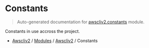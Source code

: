 # Constants

> Auto-generated documentation for [awscliv2.constants](blob/main/awscliv2/constants.py) module.

Constants in use accross the project.

- [Awscliv2](../README.md#aws-cli-v2-for-python-) / [Modules](../MODULES.md#awscliv2-modules) / [Awscliv2](index.md#awscliv2) / Constants
